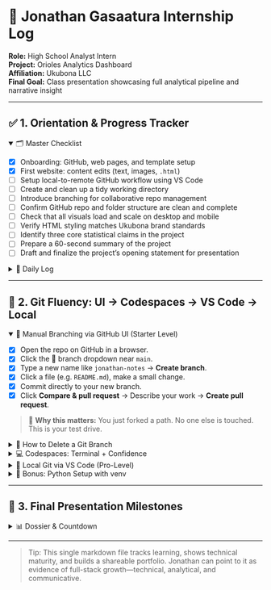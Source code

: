 # 📘 Jonathan Gasaatura Internship Log

**Role:** High School Analyst Intern          
**Project:** Orioles Analytics Dashboard      
**Affiliation:** Ukubona LLC       
**Final Goal:** Class presentation showcasing full analytical pipeline and narrative insight      

---

## ✅ 1. Orientation & Progress Tracker

<details open>
<summary>🗂️ Master Checklist</summary>

* [x] Onboarding: GitHub, web pages, and template setup
* [x] First website: content edits (text, images, `.html`)
* [ ] Setup local-to-remote GitHub workflow using VS Code
* [ ] Create and clean up a tidy working directory
* [ ] Introduce branching for collaborative repo management
* [ ] Confirm GitHub repo and folder structure are clean and complete
* [ ] Check that all visuals load and scale on desktop and mobile
* [ ] Verify HTML styling matches Ukubona brand standards
* [ ] Identify three core statistical claims in the project
* [ ] Prepare a 60-second summary of the project
* [ ] Draft and finalize the project’s opening statement for presentation

</details>

<details>
<summary>📅 Daily Log</summary>

### May 15, 2025

* [x] Finalized ESPN-style WhatsApp commentary layout
* [x] Updated OBP trend chart using synthetic game data
* [ ] Review OBP narrative: Is it more about pitch selection or poor Yankee shifts?
* [ ] Discuss first draft of presentation outline

### May 19, 2025

* [ ] Add pitch sequence whiff-rate chart for Grayson Rodriguez
* [ ] Write “Tactical Takeaways” in bullet form first, then expand to paragraph
* [ ] Run `git pull` / `git commit` / `git push` practice with local VS Code

### May 20, 2025

*(Add notes here...)*

</details>

---

## 🧠 2. Git Fluency: UI → Codespaces → VS Code → Local

<details open>
<summary>🌱 Manual Branching via GitHub UI (Starter Level)</summary>

* [x] Open the repo on GitHub in a browser.
* [x] Click the 🔀 branch dropdown near `main`.
* [x] Type a new name like `jonathan-notes` → **Create branch**.
* [x] Click a file (e.g. `README.md`), make a small change.
* [x] Commit directly to your new branch.
* [x] Click **Compare & pull request** → Describe your work → **Create pull request**.

> 🧠 **Why this matters:** You just forked a path. No one else is touched. This is your test drive.

</details>

<details>
<summary>🧹 How to Delete a Git Branch</summary>

<details>
<summary>🗑️ 1. Delete a <strong>Local</strong> Branch (on your machine)</summary>

```bash
git branch -d my-branch       # only if merged
git branch -D my-branch       # force delete
```

✅ Works in:

* Codespaces terminal
* Local VS Code terminal

⚠️ This does **not** affect GitHub.

</details>

<details>
<summary>🌐 2. Delete a <strong>Remote</strong> Branch (on GitHub)</summary>

```bash
git push origin --delete my-branch
```

Removes the branch from GitHub. Useful after merge or cleanup.

</details>

<details>
<summary>🖱️ 3. Delete via GitHub Web UI</summary>

* Go to the **Branches** tab of your repo
* Find your branch, click the trash 🗑️ icon
* Or, if you just merged a PR, click **Delete branch** at the bottom of the PR page

</details>

<details>
<summary>💡 4. Pro Tips</summary>

```bash
git branch      # local
git branch -r   # remote
```

You can't delete a branch you're on! Run:

```bash
git checkout main
```

first.

</details>

</details>

<details>
<summary>💻 Codespaces: Terminal + Confidence</summary>

* [ ] Open Codespaces from GitHub (green **Code** button)
* [ ] Confirm your branch:

  ```bash
  git branch
  ```
* [ ] Delete your branch (after merge):

  ```bash
  git branch -d your-branch-name
  git push origin --delete your-branch-name
  ```

> 🧠 **Why this matters:** You now control the full lifecycle of a branch.

</details>

<details>
<summary>🧰 Local Git via VS Code (Pro-Level)</summary>

* [ ] Open Terminal on Mac
* [ ] Clone the repo:

  ```bash
  git clone git@github.com:YOUR_USERNAME/YOUR_REPO.git
  cd YOUR_REPO
  ```
* [ ] Create a branch:

  ```bash
  git checkout -b jonathan-notes
  ```
* [ ] Edit in VS Code
* [ ] Commit + push:

  ```bash
  git add .
  git commit -m "My edits"
  git push -u origin jonathan-notes
  ```

> 🧠 **Why this matters:** This is how real engineers work. You're now independent.

</details>

<details>
<summary>🐍 Bonus: Python Setup with venv</summary>

* [ ] Check Python:

  ```bash
  python3 --version
  ```
* [ ] Create environment:

  ```bash
  python3 -m venv myenv
  source myenv/bin/activate
  pip install -r requirements.txt
  ```

> 🧠 Use this for deploying scripts, notebooks, and data science pipelines.

</details>

---

## 🎯 3. Final Presentation Milestones

<details>
<summary>📊 Dossier & Countdown</summary>

### 📄 Profile

* **Name:** Jonathan Gasaatura
* **Grade:** High School Senior
* **Aspirations:** Sports Data Scientist → MLB Front Office Analyst
* **Skills (as of May 2025):**

  * Python (pandas, seaborn, matplotlib)
  * Statcast + Baseball-Reference
  * HTML/CSS, dashboarding
  * OBP curves, pitch sequence visuals
  * Multi-format storytelling (ESPN, WhatsApp, academic)

### ⏳ Countdown Timeline

| Day     | Focus               | Deliverable                                                     | Blockers                 | Mentor Action                          |
| ------- | ------------------- | --------------------------------------------------------------- | ------------------------ | -------------------------------------- |
| T–9     | Define thesis       | 3-sentence focus (OBP surge = plate discipline + shift failure) | Stat clarity             | Offer example thesis formats           |
| T–8     | Code audit          | One clean repo with data + README                               | Env issues               | Check Python pipeline + data structure |
| T–7     | Visualizations      | Add xwOBA + pitch sequence plots                                | Aesthetic clutter        | Chart simplification feedback          |
| T–6     | Writing begins      | 300 words: Grayson, Gunnar, OBP summary                         | Redundancy               | Editing pass + WhatsApp version        |
| T–5     | Wiki integration    | Add Camden + bullpen to Ukubona HTML                            | TOC formatting           | Check mobile + float layout            |
| T–4     | Mock presentation 1 | Live demo + slides                                              | Needs hook               | ESPN + Wilde-style dialogue injection  |
| T–3     | Peer review         | Record or share for peer feedback                               | Script dependence        | Emphasize verbal flow over reading     |
| T–2     | Polish              | Add favicon, mobile QA, chart labeling                          | Visual last-minute fixes | Run speed + link checks                |
| T–1     | Rehearsal           | Rehearse 2x + mock Q\&A                                         | Clock issues             | Simulate classroom pressure            |
| **T–0** | 🎤 Present          | Deliver project to class                                        | None                     | Celebrate + document                   |

</details>

---

> Tip: This single markdown file tracks learning, shows technical maturity, and builds a shareable portfolio. Jonathan can point to it as evidence of full-stack growth—technical, analytical, and communicative.
